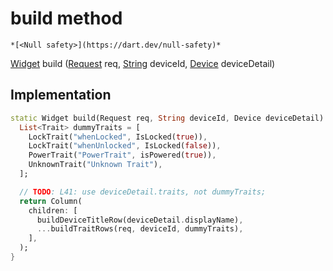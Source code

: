 


# build method




    *[<Null safety>](https://dart.dev/null-safety)*




[Widget](https://api.flutter.dev/flutter/widgets/Widget-class.html) build
([Request](https://yonomi.co/yonomi-sdk/Request-class.html) req, [String](https://api.flutter.dev/flutter/dart-core/String-class.html) deviceId, [Device](https://yonomi.co/yonomi-sdk/Device-class.html) deviceDetail)








## Implementation

```dart
static Widget build(Request req, String deviceId, Device deviceDetail) {
  List<Trait> dummyTraits = [
    LockTrait("whenLocked", IsLocked(true)),
    LockTrait("whenUnlocked", IsLocked(false)),
    PowerTrait("PowerTrait", isPowered(true)),
    UnknownTrait("Unknown Trait"),
  ];

  // TODO: L41: use deviceDetail.traits, not dummyTraits;
  return Column(
    children: [
      buildDeviceTitleRow(deviceDetail.displayName),
      ...buildTraitRows(req, deviceId, dummyTraits),
    ],
  );
}
```







